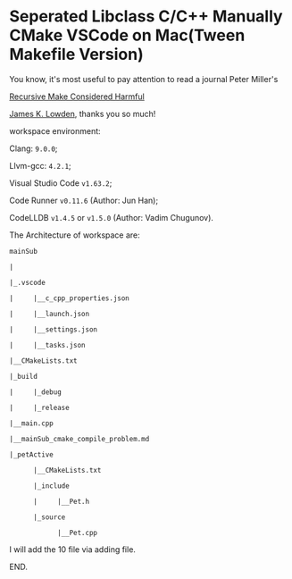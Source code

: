 # Seperated Libclass C/C++ Manually CMake VSCode on Mac(Tween Makefile Version)

You know, it's most useful to pay attention to read a journal Peter Miller's

[Recursive Make Considered Harmful](https://accu.org/journals/overload/14/71/miller_2004/)

[James K. Lowden](https://stackoverflow.com/q/37825208/10846570), thanks you so much!

workspace environment:

Clang: `9.0.0`;

Llvm-gcc: `4.2.1`;

Visual Studio Code `v1.63.2`;

Code Runner `v0.11.6` (Author: Jun Han);

CodeLLDB `v1.4.5` or `v1.5.0` (Author: Vadim Chugunov).

The Architecture of workspace are:

    mainSub

    |

    |_.vscode

    |     |__c_cpp_properties.json

    |     |__launch.json

    |     |__settings.json

    |     |__tasks.json

    |__CMakeLists.txt
    
    |_build
    
    |     |_debug
    
    |     |_release
    
    |__main.cpp
    
    |__mainSub_cmake_compile_problem.md
    
    |_petActive
    
          |__CMakeLists.txt
          
          |_include
          
          |     |__Pet.h
          
          |_source
    
                |__Pet.cpp

I will add the 10 file via adding file.

END.
